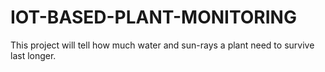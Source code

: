 # IOT-BASED-PLANT-MONITORING
This project will tell how much water and sun-rays  a plant need to survive last longer.
